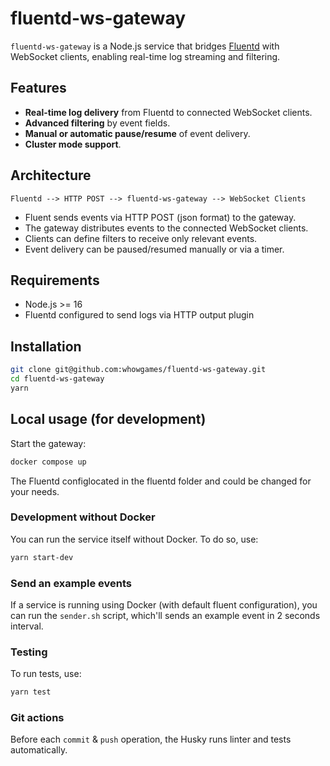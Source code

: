 # fluentd-ws-gateway

`fluentd-ws-gateway` is a Node.js service that bridges [Fluentd](https://www.fluentd.org/) with WebSocket clients, enabling real-time log streaming and filtering.

## Features

- **Real-time log delivery** from Fluentd to connected WebSocket clients.
- **Advanced filtering** by event fields.
- **Manual or automatic pause/resume** of event delivery.
- **Cluster mode support**.

## Architecture

```
Fluentd --> HTTP POST --> fluentd-ws-gateway --> WebSocket Clients
```

- Fluent sends events via HTTP POST (json format) to the gateway.
- The gateway distributes events to the connected WebSocket clients.
- Clients can define filters to receive only relevant events.
- Event delivery can be paused/resumed manually or via a timer.

## Requirements

- Node.js >= 16
- Fluentd configured to send logs via HTTP output plugin

## Installation

```bash
git clone git@github.com:whowgames/fluentd-ws-gateway.git
cd fluentd-ws-gateway
yarn
```

## Local usage (for development)

Start the gateway:

```bash
docker compose up
```

The Fluentd configlocated in the fluentd folder and could be changed for your needs.

### Development without Docker

You can run the service itself without Docker. To do so, use:

```bash
yarn start-dev
```

### Send an example events

If a service is running using Docker (with default fluent configuration), you can run the `sender.sh` script, which'll sends an example event in 2 seconds interval.

### Testing

To run tests, use:

```bash
yarn test
```

### Git actions

Before each `commit` & `push` operation, the Husky runs linter and tests automatically.
